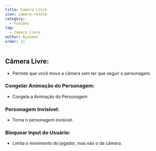```yaml
---
title: Camera Livre
icon: camera-rotate
category:
  - Funções
tag:
  - Camera Livre
author: Ryuzeen
order: 11
---
```


## Câmera Livre:
- Permite que você mova a câmera sem ter que seguir o personagem.
### Congelar Animação do Personagem:
- Congela a Animação do Personagem
### Personagem Invisível:
- Torna o personagem invisível.
### Bloquear Input do Usuário:
- Limita o movimento do jogador, mas não o da câmera.
